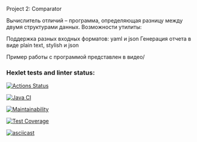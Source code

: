 Project 2: Comparator

Вычислитель отличий – программа, определяющая разницу между двумя структурами данных.
Возможности утилиты:

Поддержка разных входных форматов: yaml и json
Генерация отчета в виде plain text, stylish и json

Пример работы с программой представлен в видео/


### Hexlet tests and linter status:
[![Actions Status](https://github.com/gorelikova1993/java-project-71/actions/workflows/hexlet-check.yml/badge.svg)](https://github.com/gorelikova1993/java-project-71/actions)

[![Java CI](https://github.com/gorelikova1993/java-project-71/actions/workflows/main.yml/badge.svg)](https://github.com/gorelikova1993/java-project-71/actions/workflows/main.yml)

[![Maintainability](https://api.codeclimate.com/v1/badges/d915348c8804ffc2edb8/maintainability)](https://codeclimate.com/github/gorelikova1993/java-project-71/maintainability)

[![Test Coverage](https://api.codeclimate.com/v1/badges/d915348c8804ffc2edb8/test_coverage)](https://codeclimate.com/github/gorelikova1993/java-project-71/test_coverage)

[![asciicast](https://asciinema.org/a/eIJ7fDM5zjMcjUt1G5EP8TKYZ.svg)](https://asciinema.org/a/eIJ7fDM5zjMcjUt1G5EP8TKYZ)
